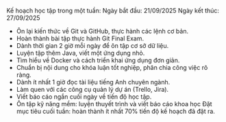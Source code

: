 Kế hoạch học tập trong một tuần:
 Ngày bắt đầu: 21/09/2025
 Ngày kết thúc: 27/09/2025
- Ôn lại kiến thức về Git và GitHub, thực hành các lệnh cơ bản.
- Hoàn thành bài tập thực hành Git Final Exam.
- Dành thời gian 2 giờ mỗi ngày để ôn tập cơ sở dữ liệu.
- Luyện tập thêm Java, viết một ứng dụng nhỏ.
- Tìm hiểu về Docker và cách triển khai ứng dụng đơn giản.
- Chuẩn bị nội dung cho khóa luận tốt nghiệp, phân chia công việc rõ ràng.
- Dành ít nhất 1 giờ đọc tài liệu tiếng Anh chuyên ngành.
- Làm quen với các công cụ quản lý dự án (Trello, Jira).
- Viết báo cáo ngắn cuối ngày về tiến độ học tập.
- Ôn tập kỹ năng mềm: luyện thuyết trình và viết báo cáo khoa học
 Đặt mục tiêu cuối tuần: hoàn thành ít nhất 70% tiến độ kế hoạch đã đặt ra.
